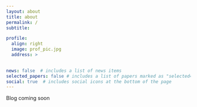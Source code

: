 ```yaml
---
layout: about
title: about
permalink: /
subtitle: 

profile:
  align: right
  image: prof_pic.jpg
  address: >
    

news: false  # includes a list of news items
selected_papers: false # includes a list of papers marked as "selected={true}"
social: true  # includes social icons at the bottom of the page
---
```


Blog coming soon
